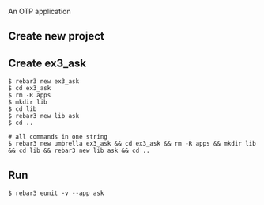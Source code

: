 An OTP application

Create new project
----	
Create ex3_ask
----	
	$ rebar3 new ex3_ask
	$ cd ex3_ask
	$ rm -R apps
	$ mkdir lib
	$ cd lib
	$ rebar3 new lib ask
	$ cd ..
	
	# all commands in one string
	$ rebar3 new umbrella ex3_ask && cd ex3_ask && rm -R apps && mkdir lib && cd lib && rebar3 new lib ask && cd ..

Run
-----
	$ rebar3 eunit -v --app ask